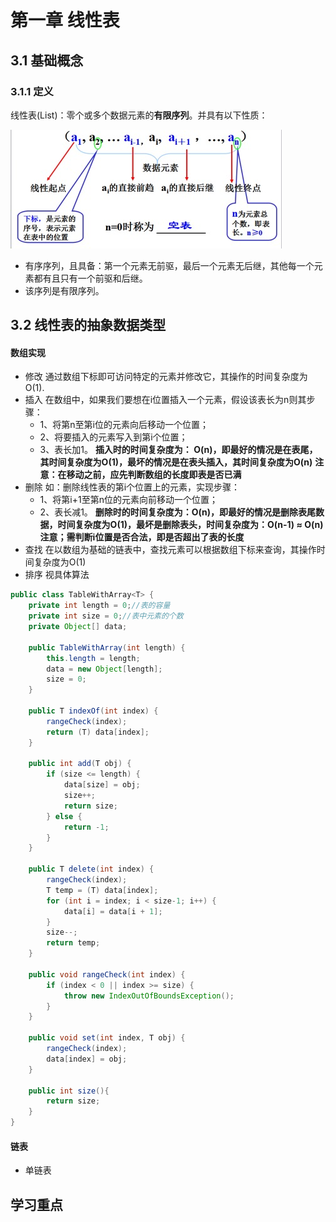 # 第一章 线性表

## 3.1 基础概念

### 3.1.1 定义

线性表(List)：零个或多个数据元素的**有限序列**。并具有以下性质：

![](./_image/2019-04-24-17-22-43.jpg)

- 有序序列，且具备：第一个元素无前驱，最后一个元素无后继，其他每一个元素都有且只有一个前驱和后继。
- 该序列是有限序列。

## 3.2 线性表的抽象数据类型









#### 数组实现
- 修改
通过数组下标即可访问特定的元素并修改它，其操作的时间复杂度为O(1).
- 插入
在数组中，如果我们要想在i位置插入一个元素，假设该表长为n则其步骤：
    - 1、将第n至第i位的元素向后移动一个位置；
    - 2、将要插入的元素写入到第i个位置；
    - 3、表长加1。
**插入时的时间复杂度为： O(n)，即最好的情况是在表尾，其时间复杂度为O(1)，最坏的情况是在表头插入，其时间复杂度为O(n)**
**注意：在移动之前，应先判断数组的长度即表是否已满**
- 删除
如：删除线性表的第i个位置上的元素，实现步骤：
    - 1、将第i+1至第n位的元素向前移动一个位置；
    - 2、表长减1。
**删除时的时间复杂度为：O(n)，即最好的情况是删除表尾数据，时间复杂度为O(1)，最坏是删除表头，时间复杂度为：O(n-1) ≈ O(n)**
**注意；需判断i位置是否合法，即是否超出了表的长度**
- 查找
在以数组为基础的链表中，查找元素可以根据数组下标来查询，其操作时间复杂度为O(1)
- 排序
视具体算法
```java
public class TableWithArray<T> {
    private int length = 0;//表的容量
    private int size = 0;//表中元素的个数
    private Object[] data;

    public TableWithArray(int length) {
        this.length = length;
        data = new Object[length];
        size = 0;
    }

    public T indexOf(int index) {
        rangeCheck(index);
        return (T) data[index];
    }

    public int add(T obj) {
        if (size <= length) {
            data[size] = obj;
            size++;
            return size;
        } else {
            return -1;
        }
    }

    public T delete(int index) {
        rangeCheck(index);
        T temp = (T) data[index];
        for (int i = index; i < size-1; i++) {
            data[i] = data[i + 1];
        }
        size--;
        return temp;
    }

    public void rangeCheck(int index) {
        if (index < 0 || index >= size) {
            throw new IndexOutOfBoundsException();
        }
    }

    public void set(int index, T obj) {
        rangeCheck(index);
        data[index] = obj;
    }

    public int size(){
        return size;
    }
}
```
#### 链表
- 单链表



## 学习重点

